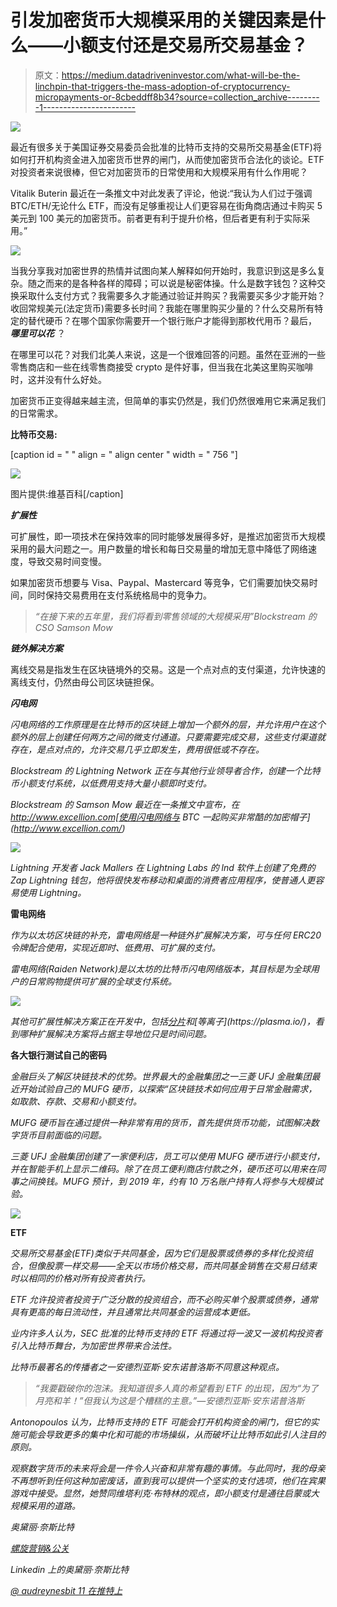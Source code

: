 # 引发加密货币大规模采用的关键因素是什么——小额支付还是交易所交易基金？

> 原文：<https://medium.datadriveninvestor.com/what-will-be-the-linchpin-that-triggers-the-mass-adoption-of-cryptocurrency-micropayments-or-8cbeddff8b34?source=collection_archive---------1----------------------->

![](img/53bf8d470a723b60e68c5aa00d3f3db6.png)

最近有很多关于美国证券交易委员会批准的比特币支持的交易所交易基金(ETF)将如何打开机构资金进入加密货币世界的闸门，从而使加密货币合法化的谈论。ETF 对投资者来说很棒，但它对加密货币的日常使用和大规模采用有什么作用呢？

Vitalik Buterin 最近在一条推文中对此发表了评论，他说:“我认为人们过于强调 BTC/ETH/无论什么 ETF，而没有足够重视让人们更容易在街角商店通过卡购买 5 美元到 100 美元的加密货币。前者更有利于提升价格，但后者更有利于实际采用。”

![](img/90bc4bfb278605ea2f59d9cd9ff81563.png)

当我分享我对加密世界的热情并试图向某人解释如何开始时，我意识到这是多么复杂。随之而来的是各种各样的障碍；可以说是秘密体操。什么是数字钱包？这种交换采取什么支付方式？我需要多久才能通过验证并购买？我需要买多少才能开始？收回常规美元(法定货币)需要多长时间？我能在哪里购买少量的？什么交易所有特定的替代硬币？在哪个国家你需要开一个银行账户才能得到那枚代用币？最后， ***哪里可以花*** ？

在哪里可以花？对我们北美人来说，这是一个很难回答的问题。虽然在亚洲的一些零售商店和一些在线零售商接受 crypto 是件好事，但当我在北美这里购买咖啡时，这并没有什么好处。

加密货币正变得越来越主流，但简单的事实仍然是，我们仍然很难用它来满足我们的日常需求。

**比特币交易:**

[caption id = " " align = " align center " width = " 756 "]

![](img/56e6963b256fa3a2e0804d3a9ae79a0b.png)

图片提供:维基百科[/caption]

***扩展性***

可扩展性，即一项技术在保持效率的同时能够发展得多好，是推迟加密货币大规模采用的最大问题之一。用户数量的增长和每日交易量的增加无意中降低了网络速度，导致交易时间变慢。

如果加密货币想要与 Visa、Paypal、Mastercard 等竞争，它们需要加快交易时间，同时保持交易费用在支付系统格局中的竞争力。

> *“在接下来的五年里，我们将看到零售领域的大规模采用”Blockstream 的 CSO Samson Mow*

***链外解决方案***

离线交易是指发生在区块链境外的交易。这是一个点对点的支付渠道，允许快速的离线支付，仍然由母公司区块链担保。

***闪电网***

*闪电网络的工作原理是在比特币的区块链上增加一个额外的层，并允许用户在这个额外的层上创建任何两方之间的微支付通道。只要需要完成交易，这些支付渠道就存在，是点对点的，允许交易几乎立即发生，费用很低或不存在。*

*Blockstream 的 Lightning Network 正在与其他行业领导者合作，创建一个比特币小额支付系统，以低费用支持大量小额即时支付。*

*Blockstream 的 Samson Mow 最近在一条推文中宣布，在 http://www.excellion.com[使用闪电网络与 BTC 一起购买非常酷的加密帽子](http://www.excellion.com/)*

*![](img/fb173fd1ac105aec7141a02a5b83bf98.png)*

*Lightning 开发者 Jack Mallers 在 Lightning Labs 的 lnd 软件上创建了免费的 Zap Lightning 钱包，他将很快发布移动和桌面的消费者应用程序，使普通人更容易使用 Lightning。*

****雷电网络****

*作为以太坊区块链的补充，雷电网络是一种链外扩展解决方案，可与任何 ERC20 令牌配合使用，实现近即时、低费用、可扩展的支付。*

*雷电网络(Raiden Network)是以太坊的比特币闪电网络版本，其目标是为全球用户的日常购物提供可扩展的全球支付系统。*

*![](img/18d713b5b805b19c117cc535173a757d.png)*

*其他可扩展性解决方案正在开发中，包括[分片](https://en.wikipedia.org/wiki/Shard_(database_architecture))和[等离子](https://plasma.io/)，看到哪种扩展解决方案将占据主导地位只是时间问题。*

****各大银行测试自己的密码****

*金融巨头了解区块链技术的优势。世界最大的金融集团之一三菱 UFJ 金融集团最近开始试验自己的 MUFG 硬币，以探索“区块链技术如何应用于日常金融需求，如取款、存款、交易和小额支付。*

*MUFG 硬币旨在通过提供一种非常有用的货币，首先提供货币功能，试图解决数字货币目前面临的问题。*

*三菱 UFJ 金融集团创建了一家便利店，员工可以使用 MUFG 硬币进行小额支付，并在智能手机上显示二维码。除了在员工便利商店付款之外，硬币还可以用来在同事之间换钱。MUFG 预计，到 2019 年，约有 10 万名账户持有人将参与大规模试验。*

*![](img/7e680bc7809c96c3b0ff95acd2bc991b.png)*

****ETF****

*交易所交易基金(ETF)类似于共同基金，因为它们是股票或债券的多样化投资组合，但像股票一样交易——全天以市场价格交易，而共同基金销售在交易日结束时以相同的价格对所有投资者执行。*

*ETF 允许投资者投资于广泛分散的投资组合，而不必购买单个股票或债券，通常具有更高的每日流动性，并且通常比共同基金的运营成本更低。*

*业内许多人认为，SEC 批准的比特币支持的 ETF 将通过将一波又一波机构投资者引入比特币舞台，为加密世界带来合法性。*

*比特币最著名的传播者之一安德烈亚斯·安东诺普洛斯不同意这种观点。*

> *“我要戳破你的泡沫。我知道很多人真的希望看到 ETF 的出现，因为“为了月亮和羊！”但我认为这是个糟糕的主意。”—安德烈亚斯·安东诺普洛斯*

*Antonopoulos 认为，比特币支持的 ETF 可能会打开机构资金的闸门，但它的实施可能会导致更多的集中化和可能的市场操纵，从而破坏让比特币如此引人注目的原则。*

*观察数字货币的未来将会是一件令人兴奋和非常有趣的事情。与此同时，我的母亲不再想听到任何这种加密废话，直到我可以提供一个坚实的支付选项，他们在宾果游戏中接受。显然，她赞同维塔利克·布特林的观点，即小额支付是通往启蒙或大规模采用的道路。*

*奥黛丽·奈斯比特*

*[螺旋营销&公关](http://www.spinspirational.com)*

*Linkedin 上的奥黛丽·奈斯比特*

*[@ audreynesbit 11 在推特上](https://twitter.com/AudreyNesbitt11)*